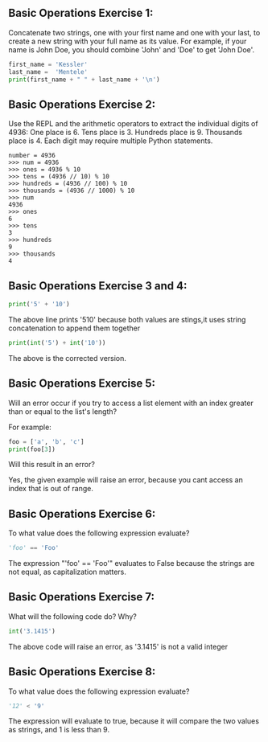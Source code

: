 ## Basic Operations Exercise 1:

Concatenate two strings, one with your first name and one with your last,
to create a new string with your full name as its value.
For example, if your name is John Doe,
you should combine 'John' and 'Doe' to get 'John Doe'.

```python
first_name = 'Kessler'
last_name =  'Mentele'
print(first_name + " " + last_name + '\n')
```

## Basic Operations Exercise 2:

Use the REPL and the arithmetic operators to extract the individual digits of 4936:
 One place is 6.
 Tens place is 3.
 Hundreds place is 9.
 Thousands place is 4.
 Each digit may require multiple Python statements.
```
number = 4936
>>> num = 4936
>>> ones = 4936 % 10
>>> tens = (4936 // 10) % 10
>>> hundreds = (4936 // 100) % 10
>>> thousands = (4936 // 1000) % 10
>>> num
4936
>>> ones
6
>>> tens
3
>>> hundreds
9
>>> thousands
4
```
## Basic Operations Exercise 3 and 4:

```python
print('5' + '10')
```

The above line prints '510' because both values are stings,it uses string concatenation to append them together

```python
print(int('5') + int('10'))
```

The above is the corrected version.

## Basic Operations Exercise 5:

 Will an error occur if you try to access a list element with an index greater than or equal to the list's length? 
 
For example:
```python
foo = ['a', 'b', 'c']
print(foo[3])
```
Will this result in an error?

Yes, the given example will raise an error, because you cant access an index that is out of range.

## Basic Operations Exercise 6:

 To what value does the following expression evaluate?
```python 
'foo' == 'Foo'
```

The expression "'foo' == 'Foo'" evaluates to False because the strings are not equal, as capitalization matters.

## Basic Operations Exercise 7:

What will the following code do? Why?
```python
int('3.1415')
```
The above code will raise an error, as '3.1415' is not a valid integer

## Basic Operations Exercise 8:

To what value does the following expression evaluate?
```python
'12' < '9'
```
The expression will evaluate to true, because it will compare the two values as strings, and 1 is less than 9. 


